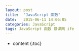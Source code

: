 ```yaml
---
layout: post
title:  "JavaScript 函数"
date:   2015-06-11 14:06:05
categories: JavaScript
tags: JavaScript 函数 慕课网 ife
---
```


* content
{:toc}



